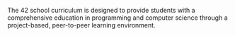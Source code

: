 The 42 school curriculum is designed to provide students with a comprehensive education in programming and computer science through a project-based, peer-to-peer learning environment. 
